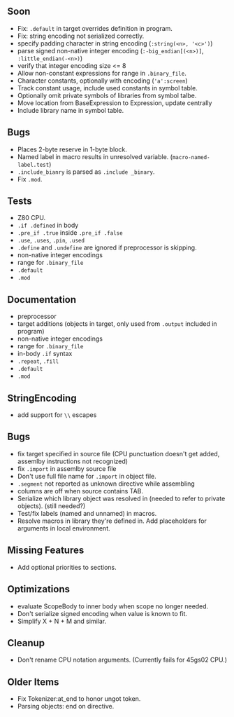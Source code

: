 ## Soon

- Fix: `.default` in target overrides definition in program.
- Fix: string encoding not serialized correctly.
- specify padding character in string encoding (`:string(<n>, '<c>')`)
- parse signed non-native integer encoding (`:-big_endian[(<n>)]`, `:little_endian(-<n>)`)
- verify that integer encoding size <= 8
- Allow non-constant expressions for range in `.binary_file`.
- Character constants, optionally with encoding (`'a':screen`)
- Track constant usage, include used constants in symbol table.
- Optionally omit private symbols of libraries from symbol talbe. 
- Move location from BaseExpression to Expression, update centrally
- Include library name in symbol table.

## Bugs

- Places 2-byte reserve in 1-byte block.
- Named label in macro results in unresolved variable. (`macro-named-label.test`)
- `.include_bianry` is parsed as `.include _binary`.
- Fix `.mod`.

## Tests

- Z80 CPU.
- `.if .defined` in body
- `.pre_if .true` inside `.pre_if .false` 
- `.use`, `.uses`, `.pin`, `.used`
- `.define` and `.undefine` are ignored if preprocessor is skipping.
- non-native integer encodings
- range for `.binary_file`
- `.default`
- `.mod`

## Documentation

- preprocessor
- target additions (objects in target, only used from `.output` included in program)
- non-native integer encodings
- range for `.binary_file`
- in-body `.if` syntax
- `.repeat`, `.fill`
- `.default`
- `.mod`

## StringEncoding

- add support for `\\` escapes


## Bugs

- fix target specified in source file (CPU punctuation doesn't get added, assemlby instructions not recognized)
- fix `.import` in assemlby source file
- Don't use full file name for `.import` in object file. 
- `.segment` not reported as unknown directive while assembling
- columns are off when source contains TAB.
- Serialize which library object was resolved in (needed to refer to private objects). (still needed?)
- Test/fix labels (named and unnamed) in macros.
- Resolve macros in library they're defined in. Add placeholders for arguments in local environment.


## Missing Features

- Add optional priorities to sections.


## Optimizations

- evaluate ScopeBody to inner body when scope no longer needed.
- Don't serialize signed encoding when value is known to fit.
- Simplify X + N + M and similar.


## Cleanup

- Don't rename CPU notation arguments. (Currently fails for 45gs02 CPU.)


## Older Items

- Fix Tokenizer:at_end to honor ungot token.
- Parsing objects: end on directive.

